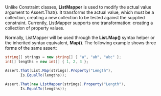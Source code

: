 Unlike Constraint classes, **ListMapper** is used to modify the actual
value argument to Assert.That(). It transforms the actual value, which
must be a collection, creating a new collection to be tested against the
supplied constraint. Currently, ListMapper supports one transformation: creating
a collection of property values.

Normally, ListMapper will be used through the **List.Map()** syntax helper
or the inherited syntax equivalent, **Map()**. The following example
shows three forms of the same assert:

```C#
string[] strings = new string[] { "a", "ab", "abc" };
int[] lengths = new int[] { 1, 2, 3 };

Assert.That(List.Map(strings).Property("Length"), 
       Is.EqualTo(lengths));
	   
Assert.That(new ListMapper(strings).Property("Length"),
       Is.EqualTo(lengths));
```

